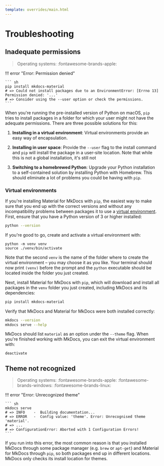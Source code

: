 ```yaml
---
template: overrides/main.html
---
```


# Troubleshooting

## Inadequate permissions

> Operating systems: 
> :fontawesome-brands-apple:

!!! error "Error: Permission denied"

    ``` sh
    pip install mkdocs-material
    # => Could not install packages due to an EnvironmentError: [Errno 13] Permission denied: '...'  
    # => Consider using the --user option or check the permissions.
    ```

When you're running the pre-installed version of Python on macOS, `pip` tries
to install packages in a folder for which your user might not have the adequate
permissions. There are three possible solutions for this:

1. **Installing in a virtual environment**: Virtual environments provide an easy
   way of encapsulation. 

1. **Installing in user space**: Provide the `--user` flag to the install
   command and `pip` will install the package in a user-site location. Note
   that while this is not a global installation, it's still not

2. **Switching to a homebrewed Python**: Upgrade your Python installation to a
   self-contained solution by installing Python with Homebrew. This should
   eliminate a lot of problems you could be having with `pip`.

### Virtual environments

If you're installing Material for MkDocs with `pip`, the easiest way to make
sure that you end up with the correct versions and without any incompatibility
problems between packages it to use a [virtual environment][9]. First, ensure
that you have a Python version of 3 or higher installed:

``` sh
python --version
```

If you're good to go, create and activate a virtual environment with:

```
python -m venv venv
source ./venv/bin/activate
```

Note that the second `venv` is the name of the folder where to create the
virtual environment – you may choose it as you like. Your terminal should now
print `(venv)` before the prompt and the `python` executable should be located
inside the folder you just created.

Next, install Material for MkDocs with `pip`, which will download and install
all packages in the `venv` folder you just created, including MkDocs and its 
dependencies:

``` sh
pip install mkdocs-material
```

Verify that MkDocs and Material for MkDocs were both installed correctly:

``` sh
mkdocs --version
mkdocs serve --help
```

MkDocs should list `material` as an option under the `--theme` flag. When you're 
finished working with MkDocs, you can exit the virtual environment with:

```
deactivate
```

  [9]: https://docs.python.org/3/tutorial/venv.html
 
## Theme not recognized

> Operating systems: 
> :fontawesome-brands-apple: 
> :fontawesome-brands-windows: 
> :fontawesome-brands-linux:

!!! error "Error: Unrecognized theme"

    ``` sh
    mkdocs serve
    # => INFO    -  Building documentation...
    # => ERROR   -  Config value: 'theme'. Error: Unrecognised theme 'material'.
    # => ...
    # => ConfigurationError: Aborted with 1 Configuration Errors!
    ```

If you run into this error, the most common reason is that you installed MkDocs
through some package manager (e.g. `brew` or `apt-get`) and Material for MkDocs
through `pip`, so both packages end up in different locations. MkDocs only
checks its install location for themes.
